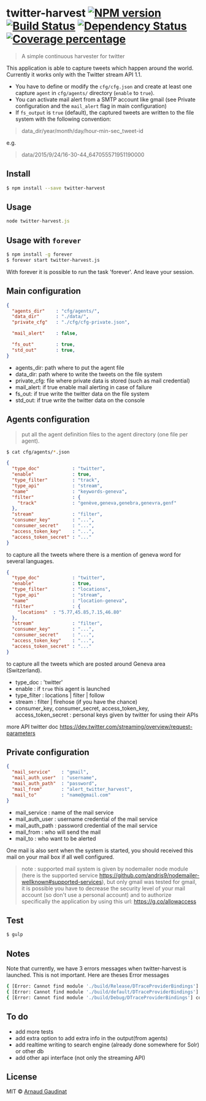 
[npm-image]: https://badge.fury.io/js/twitter-harvest.svg
[npm-url]: https://npmjs.org/package/twitter-harvest
[travis-image]: https://travis-ci.org/HESGE/twitter-harvest.svg?branch=master
[travis-url]: https://travis-ci.org/HESGE/twitter-harvest
[daviddm-image]: https://david-dm.org/HESGE/twitter-harvest.svg?theme=shields.io
[daviddm-url]: https://david-dm.org/HESGE/twitter-harvest
[coveralls-image]: https://coveralls.io/repos/HESGE/twitter-harvest/badge.svg
[coveralls-url]: https://coveralls.io/r/HESGE/twitter-harvest

# twitter-harvest [![NPM version][npm-image]][npm-url] [![Build Status][travis-image]][travis-url] [![Dependency Status][daviddm-image]][daviddm-url] [![Coverage percentage][coveralls-image]][coveralls-url]
> A simple continuous harvester for twitter

This application is able to capture tweets which happen around the world. Currently it works only with the Twitter stream API 1.1.
* You have to define or modify the `cfg/cfg.json` and create at least one capture `agent` in `cfg/agents/` directory (`enable` to `true`).
* You can activate mail alert from a SMTP account like gmail (see Private configuration and the `mail_alert` flag in main configuration)
* If `fs_output` is `true` (default), the captured tweets are written to the file system with the following convention:

>data_dir/year/month/day/hour-min-sec_tweet-id

e.g.

>data/2015/9/24/16-30-44_647055571951190000

## Install

```sh
$ npm install --save twitter-harvest
```


## Usage

```js
node twitter-harvest.js
```

## Usage with `forever`

```sh
$ npm install -g forever
$ forever start twitter-harvest.js
```

With forever it is possible to run the task 'forever'. And leave your session.

## Main configuration

```json
{
  "agents_dir"    : "cfg/agents/",
  "data_dir"      : "./data/",
  "private_cfg"   : "./cfg/cfg-private.json",

  "mail_alert"    : false,

  "fs_out"        : true,
  "std_out"       : true,
}
```

* agents_dir: path where to put the agent file
* data_dir: path where to write the tweets on the file system
* private_cfg: file where private data is stored (such as mail credential)
* mail_alert: if true enable mail alerting in case of failure
* fs_out: if true write the twitter data on the file system
* std_out: if true write the twitter data on the console

## Agents configuration

> put all the agent definition files to the agent directory (one file per agent).

```sh
$ cat cfg/agents/*.json
```

```json
{
  "type_doc"            : "twitter",
  "enable"              : true,
  "type_filter"         : "track",
  "type_api"            : "stream",
  "name"                : "keywords-geneva",
  "filter"              : {
    "track"             : "genève,geneva,genebra,genevra,genf"
  },
  "stream"              : "filter",
  "consumer_key"        : "...",
  "consumer_secret"     : "...",
  "access_token_key"    : "...",
  "access_token_secret" : "..."  
}
```

to capture all the tweets where there is a mention of geneva word for several languages.


```json
{
  "type_doc"            : "twitter",
  "enable"              : true,
  "type_filter"         : "locations",
  "type_api"            : "stream",
  "name"                : "location-geneva",
  "filter"              : {
    "locations"  : "5.77,45.85,7.15,46.80"
  },
  "stream"              : "filter",
  "consumer_key"        : "...",
  "consumer_secret"     : "...",
  "access_token_key"    : "...",
  "access_token_secret" : "..."
}
```

to capture all the tweets which are posted around Geneva area (Switzerland).

* type_doc : 'twitter'
* enable : if `true` this agent is launched
* type_filter : locations | filter | follow
* stream : filter | firehose (if you have the chance)
* consumer_key, consumer_secret, access_token_key, access_token_secret : personal keys given by twitter for using their APIs

more API twitter doc https://dev.twitter.com/streaming/overview/request-parameters

## Private configuration

```json
{
  "mail_service"    : "gmail",
  "mail_auth_user"  : "username",
  "mail_auth_path"  : "password",
  "mail_from"       : "alert_twitter_harvest",
  "mail_to"         : "name@gmail.com"
}
```

* mail_service : name of the mail service
* mail_auth_user : username credential of the mail service
* mail_auth_path : password credential of the mail service
* mail_from : who will send the mail
* mail_to : who want to be alerted

One mail is also sent when the system is started, you should received this mail on your mail box if all well configured.

>note : supported mail system is given by nodemailer node module (here is the supported service https://github.com/andris9/nodemailer-wellknown#supported-services), but only gmail was tested
for gmail, it is possible you have to decrease the security level of your mail account (so don't use a personal account) and to authorize specifically the application by using this url: https://g.co/allowaccess



## Test

```sh
$ gulp
```

## Notes

Note that currently, we have 3 errors messages when twitter-harvest is launched. This is not important.
Here are theses Error messages

```sh
{ [Error: Cannot find module './build/Release/DTraceProviderBindings'] code: 'MODULE_NOT_FOUND' }
{ [Error: Cannot find module './build/default/DTraceProviderBindings'] code: 'MODULE_NOT_FOUND' }
{ [Error: Cannot find module './build/Debug/DTraceProviderBindings'] code: 'MODULE_NOT_FOUND' }
```


## To do

* add more tests
* add extra option to add extra info in the output(from agents)
* add realtime writing to search engine (already done somewhere for Solr) or other db
* add other api interface (not only the streaming API)

## License

MIT © [Arnaud Gaudinat](http://bitem.hesge.ch/people/arnaud-gaudinat)
